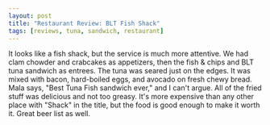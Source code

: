 ```yaml
---
layout: post
title: "Restaurant Review: BLT Fish Shack"
tags: [reviews, tuna, sandwich, restaurant]
---
```


It looks like a fish shack, but the service is much more attentive. We had clam chowder and crabcakes as appetizers, then the fish &amp; chips and BLT tuna sandwich as entrees. The tuna was seared just on the edges. It was mixed with bacon, hard-boiled eggs, and avocado on fresh chewy bread. Mala says, "Best Tuna Fish sandwich ever," and I can't argue. All of the fried stuff was delicious and not too greasy. It's more expensive than any other place with "Shack" in the title, but the food is good enough to make it worth it. Great beer list as well.
